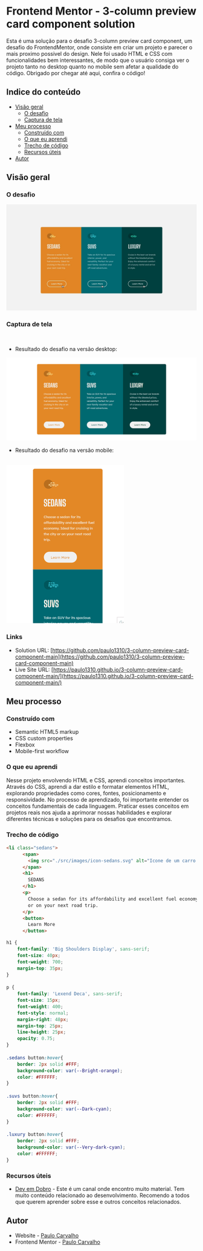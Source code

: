 # Frontend Mentor - 3-column preview card component solution

Esta é uma solução para o desafio 3-column preview card component, um desafio do FrontendMentor, onde consiste em criar um projeto e parecer o mais proximo possivel do design.
Nele foi usado HTML e CSS com funcionalidades bem interessantes, de modo que o usuário consiga ver o projeto tanto no desktop quanto no mobile sem afetar a qualidade do código.
Obrigado por chegar até aqui, confira o código!

## Indice do conteúdo

- [Visão geral](#visão-geral)
  - [O desafio](#o-desafio)
  - [Captura de tela](#captura-de-tela)
- [Meu processo](#meu-processo)
  - [Construído com](#construído-com)
  - [O que eu aprendi](#o-que-eu-aprendi)
  - [Trecho de código](#trecho-de-código)
  - [Recursos úteis](#recursos-úteis)
- [Autor](#autor)

## Visão geral
### O desafio

<img src=".//design/active-states.jpg" alt="Tela desktop exibindo funcionalidades">


### Captura de tela
<br>

- Resultado do desafio na versão desktop:

<img src="./src/Animação-desktop.gif" alt="Tela desktop exibindo funcionalidades">

<br>

- Resultado do desafio na versão mobile:

<br>
<img src="./src/Animação-mobile.gif" alt="Tela desktop exibindo funcionalidades">

### Links

- Solution URL: [https://github.com/paulo1310/3-column-preview-card-component-main](https://github.com/paulo1310/3-column-preview-card-component-main)
- Live Site URL: [https://paulo1310.github.io/3-column-preview-card-component-main/](https://paulo1310.github.io/3-column-preview-card-component-main/)

## Meu processo

### Construído com

- Semantic HTML5 markup
- CSS custom properties
- Flexbox
- Mobile-first workflow

### O que eu aprendi

Nesse projeto envolvendo HTML e CSS, aprendi conceitos importantes. Através do CSS, aprendi a dar estilo e formatar elementos HTML, explorando propriedades como cores, fontes, posicionamento e responsividade. No processo de aprendizado, foi importante entender os conceitos fundamentais de cada linguagem. Praticar esses conceitos em projetos reais nos ajuda a aprimorar nossas habilidades e explorar diferentes técnicas e soluções para os desafios que encontramos.

### Trecho de código

```html
<li class="sedans">
      <span>
        <img src="./src/images/icon-sedans.svg" alt="Icone de um carro sedan">
      </span>
      <h1>
        SEDANS
      </h1>
      <p>
        Choose a sedan for its affordability and excellent fuel economy. Ideal for cruising in the city
        or on your next road trip.
      </p>
      <button>
        Learn More
      </button>
```
```css
h1 {
    font-family: 'Big Shoulders Display', sans-serif;
    font-size: 40px;
    font-weight: 700;
    margin-top: 35px;    
}

p {
    font-family: 'Lexend Deca', sans-serif;
    font-size: 15px;
    font-weight: 400;
    font-style: normal;
    margin-right: 48px;
    margin-top: 25px;
    line-height: 25px;
    opacity: 0.75;
}

.sedans button:hover{
    border: 2px solid #FFF;
    background-color: var(--Bright-orange);
    color: #FFFFFF;
}

.suvs button:hover{
    border: 2px solid #FFF;
    background-color: var(--Dark-cyan);
    color: #FFFFFF;
}

.luxury button:hover{
    border: 2px solid #FFF;
    background-color: var(--Very-dark-cyan);
    color: #FFFFFF;
}
```

### Recursos úteis

- [Dev em Dobro](https://www.youtube.com/@DevemDobro) - Este é um canal onde encontro muito material. Tem muito conteúdo relacionado ao desenvolvimento. Recomendo a todos que querem aprender sobre esse e outros conceitos relacionados.


## Autor

- Website - [Paulo Carvalho](https://github.com/paulo1310)
- Frontend Mentor - [Paulo Carvalho](https://www.frontendmentor.io/profile/paulo1310)